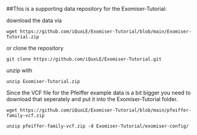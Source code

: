 ##This is a supporting data repository for the Exomiser-Tutorial:

download the data via
```
wget https://github.com/iQuxLE/Exomiser-Tutorial/blob/main/Exomiser-Tutorial.zip
```
or clone the repository

```
git clone https://github.com/iQuxLE/Exomiser-Tutorial.git
```

unzip with 

```
unzip Exomiser-Tutorial.zip
```

Since the VCF file for the Pfeiffer example data is a bit bigger you need to download that seperately and put it into the Exomiser-Tutorial folder.

```
wget https://github.com/iQuxLE/Exomiser-Tutorial/blob/main/pfeiffer-family-vcf.zip
```

```
unzip pfeiffer-family-vcf.zip -d Exomiser-Tutorial/exomiser-config/
```
